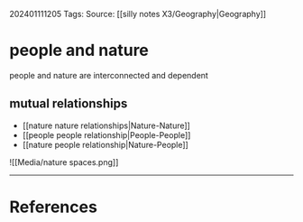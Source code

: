 202401111205
Tags: 
Source: [[silly notes X3/Geography|Geography]]
# people and nature

people and nature are interconnected and dependent

## mutual relationships
- [[nature nature relationships|Nature-Nature]]
- [[people people relationship|People-People]]
- [[nature people relationship|Nature-People]]



![[Media/nature spaces.png]]


---
# References


